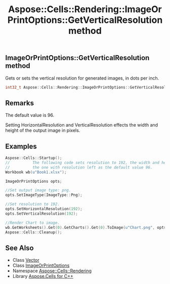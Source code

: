 ﻿---
title: Aspose::Cells::Rendering::ImageOrPrintOptions::GetVerticalResolution method
linktitle: GetVerticalResolution
second_title: Aspose.Cells for C++ API Reference
description: 'Aspose::Cells::Rendering::ImageOrPrintOptions::GetVerticalResolution method. Gets or sets the vertical resolution for generated images, in dots per inch in C++.'
type: docs
weight: 1000
url: /cpp/aspose.cells.rendering/imageorprintoptions/getverticalresolution/
---
## ImageOrPrintOptions::GetVerticalResolution method


Gets or sets the vertical resolution for generated images, in dots per inch.

```cpp
int32_t Aspose::Cells::Rendering::ImageOrPrintOptions::GetVerticalResolution()
```

## Remarks


The default value is 96.

Setting HorizontalResolution and VerticalResolution effects the width and height of the output image in pixels.

## Examples


```cpp
Aspose::Cells::Startup();
//          The following code sets resolution to 192, the width and height of the generated image is twice of
//          the one with resolution left as the default value 96.
Workbook wb(u"Book1.xlsx");

ImageOrPrintOptions opts;

//Set output image type: png.
opts.SetImageType(ImageType::Png);

//Set resolution to 192.
opts.SetHorizontalResolution(192);
opts.SetVerticalResolution(192);

//Render Chart to image.
wb.GetWorksheets().Get(0).GetCharts().Get(0).ToImage(u"Chart.png", opts);
Aspose::Cells::Cleanup();
```

## See Also

* Class [Vector](../../../aspose.cells/vector/)
* Class [ImageOrPrintOptions](../)
* Namespace [Aspose::Cells::Rendering](../../)
* Library [Aspose.Cells for C++](../../../)
